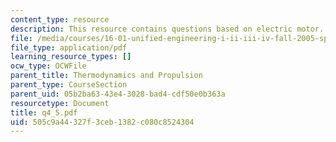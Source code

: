 ```yaml
---
content_type: resource
description: This resource contains questions based on electric motor.
file: /media/courses/16-01-unified-engineering-i-ii-iii-iv-fall-2005-spring-2006/505c9a44327f3ceb1382c080c8524304_q4_5.pdf
file_type: application/pdf
learning_resource_types: []
ocw_type: OCWFile
parent_title: Thermodynamics and Propulsion
parent_type: CourseSection
parent_uid: 05b2ba63-43e4-3028-bad4-cdf50e0b363a
resourcetype: Document
title: q4_5.pdf
uid: 505c9a44-327f-3ceb-1382-c080c8524304
---
```

